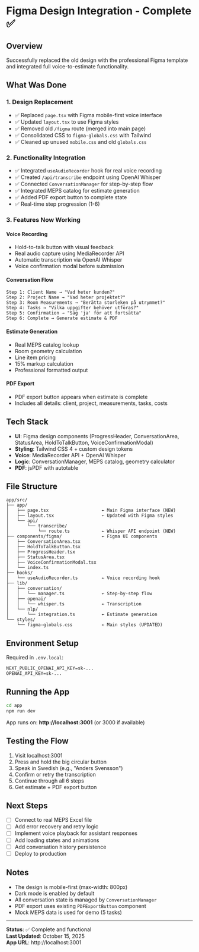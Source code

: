 # Figma Design Integration - Complete ✅

## Overview
Successfully replaced the old design with the professional Figma template and integrated full voice-to-estimate functionality.

## What Was Done

### 1. Design Replacement
- ✅ Replaced `page.tsx` with Figma mobile-first voice interface
- ✅ Updated `layout.tsx` to use Figma styles
- ✅ Removed old `/figma` route (merged into main page)
- ✅ Consolidated CSS to `figma-globals.css` with Tailwind
- ✅ Cleaned up unused `mobile.css` and old `globals.css`

### 2. Functionality Integration
- ✅ Integrated `useAudioRecorder` hook for real voice recording
- ✅ Created `/api/transcribe` endpoint using OpenAI Whisper
- ✅ Connected `ConversationManager` for step-by-step flow
- ✅ Integrated MEPS catalog for estimate generation
- ✅ Added PDF export button to complete state
- ✅ Real-time step progression (1-6)

### 3. Features Now Working

#### Voice Recording
- Hold-to-talk button with visual feedback
- Real audio capture using MediaRecorder API
- Automatic transcription via OpenAI Whisper
- Voice confirmation modal before submission

#### Conversation Flow
```
Step 1: Client Name → "Vad heter kunden?"
Step 2: Project Name → "Vad heter projektet?"
Step 3: Room Measurements → "Berätta storleken på utrymmet?"
Step 4: Tasks → "Vilka uppgifter behöver utföras?"
Step 5: Confirmation → "Säg 'ja' för att fortsätta"
Step 6: Complete → Generate estimate & PDF
```

#### Estimate Generation
- Real MEPS catalog lookup
- Room geometry calculation
- Line item pricing
- 15% markup calculation
- Professional formatted output

#### PDF Export
- PDF export button appears when estimate is complete
- Includes all details: client, project, measurements, tasks, costs

## Tech Stack
- **UI**: Figma design components (ProgressHeader, ConversationArea, StatusArea, HoldToTalkButton, VoiceConfirmationModal)
- **Styling**: Tailwind CSS 4 + custom design tokens
- **Voice**: MediaRecorder API + OpenAI Whisper
- **Logic**: ConversationManager, MEPS catalog, geometry calculator
- **PDF**: jsPDF with autotable

## File Structure
```
app/src/
├── app/
│   ├── page.tsx                    ← Main Figma interface (NEW)
│   ├── layout.tsx                  ← Updated with Figma styles
│   └── api/
│       └── transcribe/
│           └── route.ts            ← Whisper API endpoint (NEW)
├── components/figma/               ← Figma UI components
│   ├── ConversationArea.tsx
│   ├── HoldToTalkButton.tsx
│   ├── ProgressHeader.tsx
│   ├── StatusArea.tsx
│   ├── VoiceConfirmationModal.tsx
│   └── index.ts
├── hooks/
│   └── useAudioRecorder.ts         ← Voice recording hook
├── lib/
│   ├── conversation/
│   │   └── manager.ts              ← Step-by-step flow
│   ├── openai/
│   │   └── whisper.ts              ← Transcription
│   └── nlp/
│       └── integration.ts          ← Estimate generation
└── styles/
    └── figma-globals.css           ← Main styles (UPDATED)
```

## Environment Setup
Required in `.env.local`:
```env
NEXT_PUBLIC_OPENAI_API_KEY=sk-...
OPENAI_API_KEY=sk-...
```

## Running the App
```bash
cd app
npm run dev
```

App runs on: **http://localhost:3001** (or 3000 if available)

## Testing the Flow
1. Visit localhost:3001
2. Press and hold the big circular button
3. Speak in Swedish (e.g., "Anders Svensson")
4. Confirm or retry the transcription
5. Continue through all 6 steps
6. Get estimate + PDF export button

## Next Steps
- [ ] Connect to real MEPS Excel file
- [ ] Add error recovery and retry logic
- [ ] Implement voice playback for assistant responses
- [ ] Add loading states and animations
- [ ] Add conversation history persistence
- [ ] Deploy to production

## Notes
- The design is mobile-first (max-width: 800px)
- Dark mode is enabled by default
- All conversation state is managed by `ConversationManager`
- PDF export uses existing `PDFExportButton` component
- Mock MEPS data is used for demo (5 tasks)

---
**Status**: ✅ Complete and functional  
**Last Updated**: October 15, 2025  
**App URL**: http://localhost:3001

